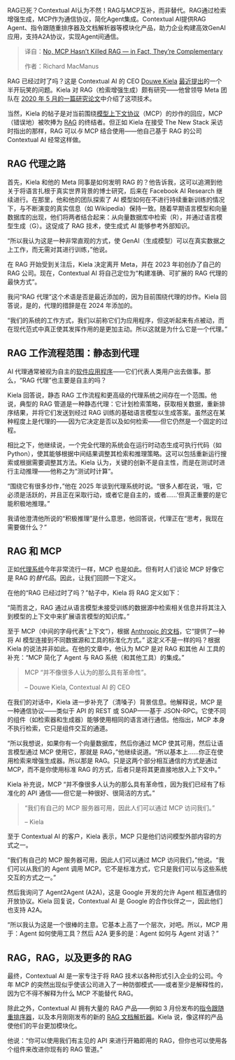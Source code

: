 <!--
title: 不，MCP没有扼杀 RAG——事实上，它们是互补的
cover: https://cdn.thenewstack.io/media/2025/05/160e561e-aakash-dhage-xpmgpcdqboq-unsplashb.jpg
summary: RAG已死？Contextual AI认为不然！RAG与MCP互补，而非替代。RAG通过检索增强生成，MCP作为通信协议，简化Agent集成。Contextual AI提供RAG Agent、指令跟随重排序器及文档解析器等模块化产品，助力企业构建高效GenAI应用，支持A2A协议，实现Agent间通信。
-->

RAG已死？Contextual AI认为不然！RAG与MCP互补，而非替代。RAG通过检索增强生成，MCP作为通信协议，简化Agent集成。Contextual AI提供RAG Agent、指令跟随重排序器及文档解析器等模块化产品，助力企业构建高效GenAI应用，支持A2A协议，实现Agent间通信。

> 译自：[No, MCP Hasn’t Killed RAG — in Fact, They’re Complementary](https://thenewstack.io/no-mcp-hasnt-killed-rag-in-fact-theyre-complementary/)
> 
> 作者：Richard MacManus

RAG 已经过时了吗？这是 Contextual AI 的 CEO [Douwe Kiela](https://www.linkedin.com/in/douwekiela/) [最近提出](https://contextual.ai/blog/is-rag-dead-yet/)的一个半开玩笑的问题。Kiela 对 RAG（检索增强生成）颇有研究——他曾领导 Meta 团队在 [2020 年 5 月的一篇研究论文](https://arxiv.org/abs/2005.11401)中介绍了这项技术。

当然，Kiela 的帖子是对当前围绕[模型上下文协议](https://thenewstack.io/mcp-the-missing-link-between-ai-agents-and-apis/)（MCP）的炒作的回应，MCP（错误地）被吹捧为 [RAG](https://thenewstack.io/why-rag-is-essential-for-next-gen-ai-development/) 的终结者。但正如 Kiela 在接受 The New Stack 采访时指出的那样，RAG 可以*与* MCP 结合使用——他自己基于 RAG 的公司 Contextual AI 经常这样做。

## RAG 代理之路

首先，Kiela 和他的 Meta 同事是如何发明 RAG 的？他告诉我，这可以追溯到他关于将语言扎根于真实世界背景的博士研究，后来在 Facebook AI Research 继续进行。在那里，他和他的团队探索了 AI 模型如何在不进行持续重新训练的情况下，与不断演变的真实信息（如 Wikipedia）保持一致。随着早期语言模型和向量数据库的出现，他们将两者结合起来：从向量数据库中检索（R），并通过语言模型生成（G）。这促成了 RAG 技术，使生成式 AI 能够参考外部知识。

“所以我认为这是一种非常直观的方式，使 GenAI（生成模型）可以在真实数据之上工作，而无需对其进行训练，”他说。

在 RAG 开始受到关注后，Kiela 决定离开 Meta，并在 2023 年初创办了自己的 RAG 公司。现在，Contextual AI 将自己定位为“构建准确、可扩展的 RAG 代理的最快方式”。

我问“RAG 代理”这个术语是否是最近添加的，因为目前围绕代理的炒作。Kiela 回答说，是的，代理的措辞是在 2024 年添加的。

“我们的系统的工作方式，我们以前称它们为应用程序，但这听起来有点被动，而在现代范式中真正使其发挥作用的是更加主动。所以这就是为什么它是一个代理。”

## RAG 工作流程范围：静态到代理

AI 代理通常被视为自主的[软件应用程序](https://thenewstack.io/how-to-build-rag-applications-using-model-context-protocol)——它们代表人类用户出去做事。那么，“RAG 代理”也主要是自主的吗？

Kiela 回答说，静态 RAG 工作流程和更高级的代理系统之间存在一个范围。他说，典型的 RAG 管道是一种静态代理：它计划检索策略，获取相关数据，重新排序结果，并将它们发送到经过 RAG 训练的基础语言模型以生成答案。虽然这在某种程度上是代理的——因为它决定是否以及如何检索——但它仍然是一个固定的过程。

相比之下，他继续说，一个完全代理的系统会在运行时动态生成可执行代码（如 Python），使其能够根据中间结果调整其检索和推理策略。这可以包括重新运行搜索或根据需要调整其方法。Kiela 认为，关键的创新不是自主性，而是在测试时进行主动推理——他称之为“测试时计算”。

“围绕它有很多炒作，”他在 2025 年谈到代理系统时说。“很多人都在说，‘哦，它必须是活跃的，并且正在采取行动，或者它是自主的，或者……’但真正重要的是它能积极地推理。”

我请他澄清他所说的“积极推理”是什么意思，他回答说，代理正在“思考，我现在需要做什么？”

## RAG 和 MCP

正如[代理系统](https://thenewstack.io/lets-get-agentic-langchain-and-llamaindex-talk-ai-agents/)今年非常流行一样，MCP 也是如此。但有时人们谈论 MCP 好像它是 RAG 的*替代品*。因此，让我们回顾一下定义。

在他的“RAG 已经过时了吗？”帖子中，Kiela 将 RAG 定义如下：

“简而言之，RAG 通过从语言模型未接受训练的数据源中检索相关信息并将其注入到模型的上下文中来扩展语言模型的知识库。”

至于 MCP（中间的字母代表“上下文”），根据 [Anthropic 的文档](https://modelcontextprotocol.io/introduction)，它“提供了一种将 AI 模型连接到不同数据源和工具的标准化方式。”
这定义不是一样的吗？根据 Kiela 的说法并非如此。在他的文章中，他认为 MCP 是对 RAG 和其他 AI 工具的补充：“MCP 简化了 Agent 与 RAG 系统（和其他工具）的集成。”

> MCP “并不像很多人认为的那么具有革命性”。
>
> – Douwe Kiela, Contextual AI 的 CEO

在我们的对话中，Kiela 进一步补充了（清嗓子）背景信息。他解释说，MCP 是一种通信协议——类似于 API 的 REST 或 SOAP——基于 JSON-RPC。它使不同的组件（如检索器和生成器）能够使用相同的语言进行通信。他指出，MCP 本身不执行检索，它只是组件交互的通道。

“所以我想说，如果你有一个向量数据库，然后你通过 MCP 使其可用，然后让语言模型通过 MCP 使用它，那就是 RAG，”他继续说道。“所以基本上……你正在使用检索来增强生成器。所以那是 RAG。只是这两个部分相互通信的方式是通过 MCP，而不是你使用标准 RAG 的方式，后者只是将其更直接地放入上下文中。”

Kiela 补充说，MCP “并不像很多人认为的那么具有革命性，因为我们已经有了标准化的 API 通信——但它是一种很好、很简洁的方式。”

> “我们有自己的 MCP 服务器可用，因此人们可以通过 MCP 访问我们。”
>
> – Kiela

至于 Contextual AI 的客户，Kiela 表示，MCP 只是他们访问模型外部内容的方式之一。

“我们有自己的 MCP 服务器可用，因此人们可以通过 MCP 访问我们，”他说。“我们可以从我们的 Agent 调用 MCP。它不是标准方式，它只是我们可以与这些系统交互的方式之一。”

然后我询问了 Agent2Agent (A2A)，这是 Google 开发的允许 Agent 相互通信的开放协议。Kiela 回复说，Contextual AI 是 Google 的合作伙伴之一，因此他们也支持 A2A。

“所以我认为这是一个很棒的主意。它基本上高了一个层次，对吧。所以，MCP 用于：Agent 如何使用工具？然后 A2A 更多的是：Agent 如何与 Agent 对话？”

## RAG，RAG，以及更多的 RAG

最终，Contextual AI 是一家专注于将 RAG 技术以各种形式引入企业的公司。今年 MCP 的突然出现似乎使该公司进入了一种防御模式——或者至少是解释性的，因为它不得不解释为什么 MCP 不能替代 RAG。

除此之外，Contextual AI 拥有大量的 RAG 产品——例如 3 月份发布的[指令跟随重排序器](https://contextual.ai/blog/introducing-instruction-following-reranker/)，以及本月刚刚发布的新的 [RAG 文档解析器](https://contextual.ai/blog/document-parser-for-rag/)。Kiela 说，像这样的产品使他们的平台更加模块化。

他说：“你可以使用我们有主见的 API 来进行开箱即用的 RAG，但你也可以使用各个组件来改进你现有的 RAG 管道。”